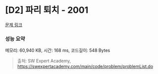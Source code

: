 # [D2] 파리 퇴치 - 2001 

[문제 링크](https://swexpertacademy.com/main/code/problem/problemDetail.do?contestProbId=AV5PzOCKAigDFAUq) 

### 성능 요약

메모리: 60,940 KB, 시간: 168 ms, 코드길이: 548 Bytes



> 출처: SW Expert Academy, https://swexpertacademy.com/main/code/problem/problemList.do